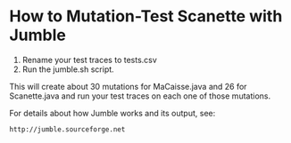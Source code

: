 # How to Mutation-Test Scanette with Jumble

1. Rename your test traces to tests.csv
2. Run the jumble.sh script.

This will create about 30 mutations for MaCaisse.java and 26 for Scanette.java
and run your test traces on each one of those mutations.

For details about how Jumble works and its output, see:

    http://jumble.sourceforge.net


